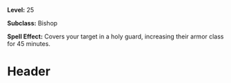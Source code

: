 <!-- TITLE: Spell: Guard -->
<!-- SUBTITLE:  -->

**Level:** 25

**Subclass:** Bishop

**Spell Effect:** Covers your target in a holy guard, increasing their armor class for 45 minutes.

# Header